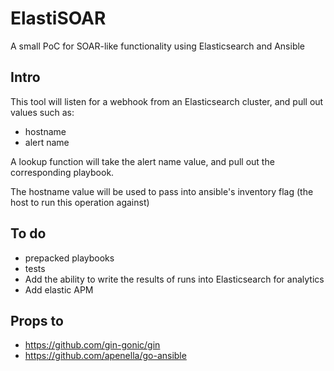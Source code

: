 # ElastiSOAR
A small PoC for SOAR-like functionality using Elasticsearch and Ansible

## Intro 
This tool will listen for a webhook from an Elasticsearch cluster, and pull out values such as: 
- hostname
- alert name

A lookup function will take the alert name value, and pull out the corresponding playbook. 

The hostname value will be used to pass into ansible's inventory flag (the host to run this operation against)


## To do 
- prepacked playbooks
- tests
- Add the ability to write the results of runs into Elasticsearch for analytics
- Add elastic APM
## Props to 
- https://github.com/gin-gonic/gin
- https://github.com/apenella/go-ansible
